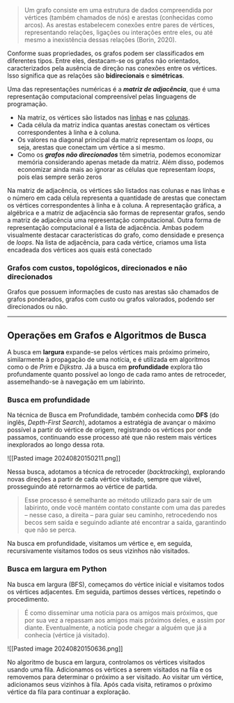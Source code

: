 >Um grafo consiste em uma estrutura de dados compreendida por vértices (também chamados de nós) e arestas (conhecidas como arcos). As arestas estabelecem conexões entre pares de vértices, representando relações, ligações ou interações entre eles, ou até mesmo a inexistência dessas relações (Borin, 2020).

Conforme suas propriedades, os grafos podem ser classificados em diferentes tipos. Entre eles, destacam-se os grafos não orientados, caracterizados pela ausência de direção nas conexões entre os vértices. Isso significa que as relações são **bidirecionais** e **simétricas**.

Uma das representações numéricas é a ***matriz de adjacência***, que é uma representação computacional compreensível pelas linguagens de programação. 

- Na matriz, os vértices são listados nas <u>linhas</u> e nas <u>colunas</u>.
- Cada célula da matriz indica quantas arestas conectam os vértices correspondentes à linha e à coluna. 
- Os valores na diagonal principal da matriz representam os _loops_, ou seja, arestas que conectam um vértice a si mesmo. 
- Como os ***grafos não direcionados*** têm simetria, podemos economizar memória considerando apenas metade da matriz. Além disso, podemos economizar ainda mais ao ignorar as células que representam _loops_, pois elas sempre serão zeros

Na matriz de adjacência, os vértices são listados nas colunas e nas linhas e o número em cada célula representa a quantidade de arestas que conectam os vértices correspondentes à linha e à coluna. A representação gráfica, a algébrica e a matriz de adjacência são formas de representar grafos, sendo a matriz de adjacência uma representação computacional. Outra forma de representação computacional é a lista de adjacência. Ambas podem visualmente destacar características do grafo, como densidade e presença de _loops_. Na lista de adjacência, para cada vértice, criamos uma lista encadeada dos vértices aos quais está conectado

### Grafos com custos, topológicos, direcionados e não direcionados

Grafos que possuem informações de custo nas arestas são chamados de grafos ponderados, grafos com custo ou grafos valorados, podendo ser direcionados ou não.

---
## Operações em Grafos e Algoritmos de Busca

A busca em **largura** expande-se pelos vértices mais próximo primeiro, similarmente à propagação de uma notícia, e é utilizada em algoritmos como o de *Prim* e *Dijkstra*. 
Já a busca em **profundidade** explora tão profundamente quanto possível ao longo de cada ramo antes de retroceder, assemelhando-se à navegação em um labirinto.

### Busca em profundidade

Na técnica de Busca em Profundidade, também conhecida como **DFS** (do inglês, _Depth-First Search_), adotamos a estratégia de avançar o máximo possível a partir do vértice de origem, registrando os vértices por onde passamos, continuando esse processo até que não restem mais vértices inexplorados ao longo dessa rota.

![[Pasted image 20240820150211.png]]

Nessa busca, adotamos a técnica de retroceder (_backtracking_), explorando novas direções a partir de cada vértice visitado, sempre que viável, prosseguindo até retornarmos ao vértice de partida. 

>Esse processo é semelhante ao método utilizado para sair de um labirinto, onde você mantém contato constante com uma das paredes – nesse caso, a direita – para guiar seu caminho, retrocedendo nos becos sem saída e seguindo adiante até encontrar a saída, garantindo que não se perca.

Na busca em profundidade, visitamos um vértice e, em seguida, recursivamente visitamos todos os seus vizinhos não visitados.

### Busca em largura em Python

Na busca em largura (BFS), começamos do vértice inicial e visitamos todos os vértices adjacentes. Em seguida, partimos desses vértices, repetindo o procedimento. 

>É como disseminar uma notícia para os amigos mais próximos, que por sua vez a repassam aos amigos mais próximos deles, e assim por diante. Eventualmente, a notícia pode chegar a alguém que já a conhecia (vértice já visitado).

![[Pasted image 20240820150636.png]]

No algoritmo de busca em largura, controlamos os vértices visitados usando uma fila. Adicionamos os vértices a serem visitados na fila e os removemos para determinar o próximo a ser visitado. Ao visitar um vértice, adicionamos seus vizinhos à fila. Após cada visita, retiramos o próximo vértice da fila para continuar a exploração.